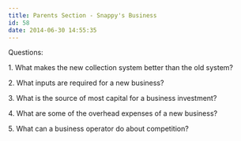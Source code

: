```yaml
---
title: Parents Section - Snappy's Business
id: 58
date: 2014-06-30 14:55:35
---
```


Questions:

1\. What makes the new collection system better than the old system?

2\. What inputs are required for a new business?

3\. What is the source of most capital for a business investment?

4\. What are some of the overhead expenses of a new business?

5\. What can a business operator do about competition?

